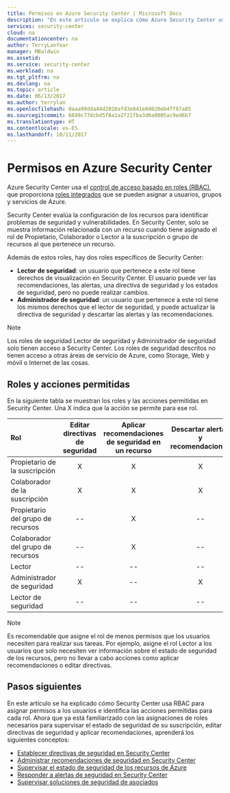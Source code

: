 ```yaml
---
title: Permisos en Azure Security Center | Microsoft Docs
description: "En este artículo se explica cómo Azure Security Center usa el control de acceso basado en roles para asignar permisos a los usuarios e identifica las acciones permitidas para cada rol."
services: security-center
cloud: na
documentationcenter: na
author: TerryLanfear
manager: MBaldwin
ms.assetid: 
ms.service: security-center
ms.workload: na
ms.tgt_pltfrm: na
ms.devlang: na
ms.topic: article
ms.date: 06/13/2017
ms.author: terrylan
ms.openlocfilehash: 0aaa99dda44d2020afd3e841e84020eb4ff87a85
ms.sourcegitcommit: 6699c77dcbd5f8a1a2f21fba3d0a0005ac9ed6b7
ms.translationtype: HT
ms.contentlocale: es-ES
ms.lasthandoff: 10/11/2017
---
```

# <a name="permissions-in-azure-security-center"></a>Permisos en Azure Security Center

Azure Security Center usa el [control de acceso basado en roles (RBAC)](../active-directory/role-based-access-control-configure.md), que proporciona [roles integrados](../active-directory/role-based-access-built-in-roles.md) que se pueden asignar a usuarios, grupos y servicios de Azure.

Security Center evalúa la configuración de los recursos para identificar problemas de seguridad y vulnerabilidades. En Security Center, solo se muestra información relacionada con un recurso cuando tiene asignado el rol de Propietario, Colaborador o Lector a la suscripción o grupo de recursos al que pertenece un recurso.

Además de estos roles, hay dos roles específicos de Security Center:

* **Lector de seguridad**: un usuario que pertenece a este rol tiene derechos de visualización en Security Center. El usuario puede ver las recomendaciones, las alertas, una directiva de seguridad y los estados de seguridad, pero no puede realizar cambios.
* **Administrador de seguridad**: un usuario que pertenece a este rol tiene los mismos derechos que el lector de seguridad, y puede actualizar la directiva de seguridad y descartar las alertas y las recomendaciones.

> [!NOTE]
> Los roles de seguridad Lector de seguridad y Administrador de seguridad solo tienen acceso a Security Center. Los roles de seguridad descritos no tienen acceso a otras áreas de servicio de Azure, como Storage, Web y móvil o Internet de las cosas.
>
>

## <a name="roles-and-allowed-actions"></a>Roles y acciones permitidas

En la siguiente tabla se muestran los roles y las acciones permitidas en Security Center. Una X indica que la acción se permite para ese rol.

| Rol | Editar directivas de seguridad | Aplicar recomendaciones de seguridad en un recurso | Descartar alertas y recomendaciones | Ver alertas y recomendaciones |
|:--- |:---:|:---:|:---:|:---:|
| Propietario de la suscripción | X | X | X | X |
| Colaborador de la suscripción | X | X | X | X |
| Propietario del grupo de recursos | -- | X | -- | X |
| Colaborador del grupo de recursos | -- | X | -- | X |
| Lector | -- | -- | -- | X |
| Administrador de seguridad | X | -- | X | X |
| Lector de seguridad | -- | -- | -- | X |

> [!NOTE]
> Es recomendable que asigne el rol de menos permisos que los usuarios necesiten para realizar sus tareas. Por ejemplo, asigne el rol Lector a los usuarios que solo necesiten ver información sobre el estado de seguridad de los recursos, pero no llevar a cabo acciones como aplicar recomendaciones o editar directivas.
>
>

## <a name="next-steps"></a>Pasos siguientes
En este artículo se ha explicado cómo Security Center usa RBAC para asignar permisos a los usuarios e identifica las acciones permitidas para cada rol. Ahora que ya está familiarizado con las asignaciones de roles necesarios para supervisar el estado de seguridad de su suscripción, editar directivas de seguridad y aplicar recomendaciones, aprenderá los siguientes conceptos:

- [Establecer directivas de seguridad en Security Center](security-center-policies.md)
- [Administrar recomendaciones de seguridad en Security Center](security-center-recommendations.md)
- [Supervisar el estado de seguridad de los recursos de Azure](security-center-monitoring.md)
- [Responder a alertas de seguridad en Security Center](security-center-managing-and-responding-alerts.md)
- [Supervisar soluciones de seguridad de asociados](security-center-partner-solutions.md)
